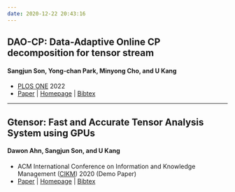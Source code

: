 ```yaml
---
date: 2020-12-22 20:43:16
---
```


## **DAO-CP: Data-Adaptive Online CP decomposition for tensor stream**
#### **Sangjun Son**, Yong-chan Park, Minyong Cho, and U Kang
*  [PLOS ONE](https://journals.plos.org/plosone/) 2022
* [Paper](https://journals.plos.org/plosone/article?id=10.1371/journal.pone.0267091) | [Homepage](https://datalab.snu.ac.kr/dao-cp/) | [Bibtex](./dao-cp.bib)

---

## **Gtensor: Fast and Accurate Tensor Analysis System using GPUs**
#### Dawon Ahn, **Sangjun Son**, and U Kang
* ACM International Conference on Information and Knowledge Management ([CIKM](https://www.cikm2020.org/)) 2020
(Demo Paper)
* [Paper](https://dl.acm.org/doi/pdf/10.1145/3340531.3417413) | [Homepage](https://datalab.snu.ac.kr/gtensor/) | [Bibtex](./gtensor.bib)

